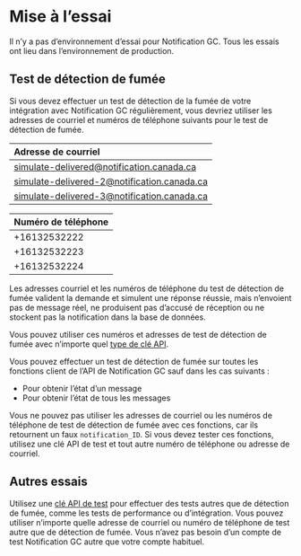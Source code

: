 # Mise à l’essai

Il n’y a pas d’environnement d’essai pour Notification GC. Tous les essais ont lieu dans l’environnement de production. 

## Test de détection de fumée

Si vous devez effectuer un test de détection de la fumée de votre intégration avec Notification GC régulièrement, vous devriez utiliser les adresses de courriel et numéros de téléphone suivants pour le test de détection de fumée.

|Adresse de courriel|
|:---|
|simulate-delivered@notification.canada.ca|
|simulate-delivered-2@notification.canada.ca|
|simulate-delivered-3@notification.canada.ca|

|Numéro de téléphone|
|:---|
|+16132532222|
|+16132532223|
|+16132532224|

Les adresses courriel et les numéros de téléphone du test de détection de fumée valident la demande et simulent une réponse réussie, mais n’envoient pas de message réel, ne produisent pas d’accusé de réception ou ne stockent pas la notification dans la base de données.

Vous pouvez utiliser ces numéros et adresses de test de détection de fumée avec n’importe quel [type de clé API](cles.md).

Vous pouvez effectuer un test de détection de fumée sur toutes les fonctions client de l’API de Notification GC sauf dans les cas suivants :

- Pour obtenir l’état d’un message
- Pour obtenir l’état de tous les messages

Vous ne pouvez pas utiliser les adresses de courriel ou les numéros de téléphone de test de détection de fumée avec ces fonctions, car ils retournent un faux `notification_ID`. Si vous devez tester ces fonctions, utilisez une clé API de test et tout autre numéro de téléphone ou adresse de courriel.

## Autres essais

Utilisez une [clé API de test](cles.md) pour effectuer des tests autres que de détection de fumée, comme les tests de performance ou d’intégration. Vous pouvez utiliser n’importe quelle adresse de courriel ou numéro de téléphone de test autre que de détection de fumée. Vous n’avez pas besoin d’un compte de test Notification GC autre que votre compte habituel.

